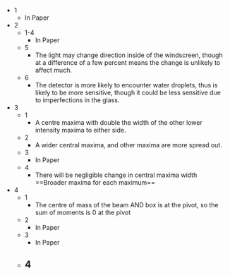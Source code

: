 - 1
	- In Paper
- 2
	- 1-4
		- In Paper
	- 5
		- The light may change direction inside of the windscreen, though at a difference of a few percent means the change is unlikely to affect much.
	- 6
		- The detector is more likely to encounter water droplets, thus is likely to be more sensitive, though it could be less sensitive due to imperfections in the glass.
- 3
	- 1
		- A centre maxima with double the width of the other lower intensity maxima to either side.
	- 2
		- A wider central maxima, and other maxima are more spread out.
	- 3
		- In Paper
	- 4
		- There will be negligible change in central maxima width ==Broader maxima for each maximum==
- 4
	- 1
		- The centre of mass of the beam AND box is at the pivot, so the sum of moments is 0 at the pivot
	- 2
		- In Paper
	- 3
		- In Paper
	- 4
		- 